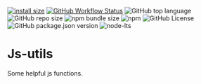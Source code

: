 [![install size](https://packagephobia.com/badge?p=@rainbowatcher/js-utils)](https://packagephobia.com/result?p=@rainbowatcher/js-utils)
[![GitHub Workflow Status](https://img.shields.io/github/actions/workflow/status/rainbowatcher/js-utils/ci.yml)](https://github.com/rainbowatcher/js-utils/actions)
![GitHub top language](https://img.shields.io/github/languages/top/rainbowatcher/js-utils)
![GitHub repo size](https://img.shields.io/github/repo-size/rainbowatcher/js-utils)
![npm bundle size](https://img.shields.io/bundlephobia/min/@rainbowatcher/js-utils)
![npm](https://img.shields.io/npm/dm/@rainbowatcher/js-utils)
![GitHub License](https://img.shields.io/github/license/rainbowatcher/js-utils)
![GitHub package.json version](https://img.shields.io/github/package-json/v/rainbowatcher/js-utils)
![node-lts](https://img.shields.io/node/v-lts/@rainbowatcher/js-utils)
# Js-utils

Some helpful js functions.